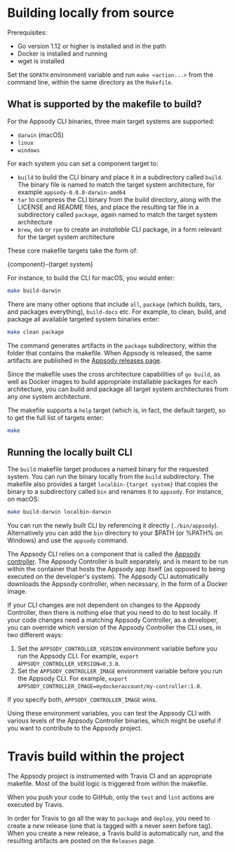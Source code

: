 
# Building locally from source

Prerequisites:

* Go version 1.12 or higher is installed and in the path
* Docker is installed and running
* wget is installed

Set the `GOPATH` environment variable and run `make <action...>` from the command line, within the same directory as the `Makefile`.

## What is supported by the makefile to build?

For the Appsody CLI binaries, three main target systems are supported:

* `darwin` (macOS)
* `linux`
* `windows`

For each system you can set a component target to:

* `build` to build the CLI binary and place it in a subdirectory called `build`. The binary file is named to match the target system architecture, for example `appsody-0.0.0-darwin-amd64`
* `tar` to compress the CLI binary from the build directory, along with the LICENSE and README files, and place the resulting tar file in a subdirectory called `package`, again named to match the target system architecture
* `brew`, `deb` or `rpm` to create an *installable* CLI package, in a form relevant for the target system architecture

These core makefile targets take the form of:

{component}-{target system}

For instance, to build the CLI for macOS, you would enter:

```bash
make build-darwin
```

There are many other options that include `all`, `package` (which builds, tars, and packages everything), `build-docs` etc. For example, to clean, build, and package all available targeted system binaries enter:

```bash
make clean package
```

The command generates artifacts in the `package` subdirectory, within the folder that contains the makefile. When Appsody is released, the same artifacts are published in the [Appsody releases page](https://github.com/appsody/appsody/releases).

Since the makefile uses the cross architecture capabilities of `go build`, as well as Docker images to build appropriate installable packages for each architecture, you can build and package all target system architectures from any one system architecture.

The makefile supports a `help` target (which is, in fact, the default target), so to get the full list of targets enter:

```bash
make
```

## Running the locally built CLI

The `build` makefile target produces a named binary for the requested system. You can run the binary locally from the `build` subdirectory. The makefile also provides a target `localbin-{target system}` that copies the binary to a subdirectory called `bin` and renames it to `appsody`. For instance, on macOS:

```bash
make build-darwin localbin-darwin
```

You can run the newly built CLI by referencing it directly (`./bin/appsody`). Alternatively you can add the `bin` directory to your $PATH (or %PATH% on Windows) and use the `appsody` command.

The Appsody CLI relies on a component that is called the [Appsody controller](https://github.com/appsody/controller). The Appsody Controller is built separately, and is meant to be run within the container that hosts the Appsody app itself (as opposed to being executed on the developer's system). The Appsody CLI automatically downloads the Appsody controller, when necessary, in the form of a Docker image.

If your CLI changes are not dependent on changes to the Appsody Controller, then there is nothing else that you need to do to test locally. If your code changes need a matching Appsody Controller, as a developer, you can override which version of the Appsody Controller the CLI uses, in two different ways:

1) Set the `APPSODY_CONTROLLER_VERSION` environment variable before you run the Appsody CLI. For example, `export APPSODY_CONTROLLER_VERSION=0.3.0`.
2) Set the `APPSODY_CONTROLLER_IMAGE` environment variable before you run the Appsody CLI. For example, `export APPSODY_CONTROLLER_IMAGE=mydockeraccount/my-controller:1.0`.

If you specify both, `APPSODY_CONTROLLER_IMAGE` wins.

Using these environment variables, you can test the Appsody CLI with various levels of the Appsody Controller binaries, which might be useful if you want to contribute to the Appsody project.

# Travis build within the project

The Appsody project is instrumented with Travis CI and an appropriate makefile. Most of the build logic is triggered from within the makefile.

When you push your code to GitHub, only the `test` and `lint` actions are executed by Travis.

In order for Travis to go all the way to `package` and `deploy`, you need to create a *new* release (one that is tagged with a never seen before tag). When you create a new release, a Travis build is automatically run, and the resulting artifacts are posted on the `Releases` page.
